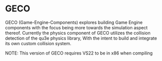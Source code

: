 # GECO 

GECO (Game-Engine-Components) explores building Game Engine components with the focus being more towards the simulation aspect thereof.
Currently the physics component of GECO utilizes the collision detection of the qu3e physics library, With the intent to build and integrate its own custom collision system.

NOTE: This version of GECO requires VS22 to be in x86 when compiling
